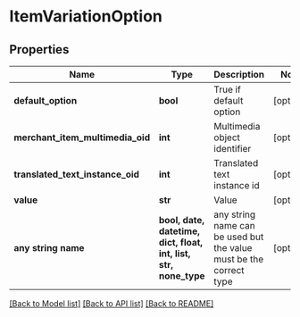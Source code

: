 # ItemVariationOption


## Properties
Name | Type | Description | Notes
------------ | ------------- | ------------- | -------------
**default_option** | **bool** | True if default option | [optional] 
**merchant_item_multimedia_oid** | **int** | Multimedia object identifier | [optional] 
**translated_text_instance_oid** | **int** | Translated text instance id | [optional] 
**value** | **str** | Value | [optional] 
**any string name** | **bool, date, datetime, dict, float, int, list, str, none_type** | any string name can be used but the value must be the correct type | [optional]

[[Back to Model list]](../README.md#documentation-for-models) [[Back to API list]](../README.md#documentation-for-api-endpoints) [[Back to README]](../README.md)


